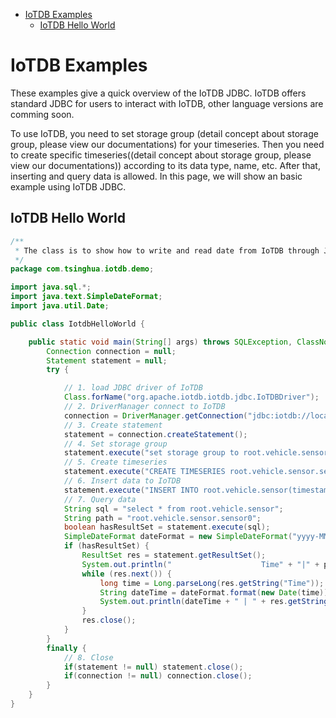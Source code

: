 <!-- TOC -->

- [IoTDB Examples](#iotdb-examples)
    - [IoTDB Hello World](#iotdb-hello-world)

<!-- /TOC -->
# IoTDB Examples

These examples give a quick overview of the IoTDB JDBC. IoTDB offers standard JDBC for users to interact with IoTDB, other language versions are comming soon.

To use IoTDB, you need to set storage group (detail concept about storage group, please view our documentations) for your timeseries. Then you need to create specific timeseries((detail concept about storage group, please view our documentations)) according to its data type, name, etc. After that, inserting and query data is allowed. In this page, we will show an basic example using IoTDB JDBC.

## IoTDB Hello World

``` JAVA
/**
 * The class is to show how to write and read date from IoTDB through JDBC
 */
package com.tsinghua.iotdb.demo;

import java.sql.*;
import java.text.SimpleDateFormat;
import java.util.Date;

public class IotdbHelloWorld {

	public static void main(String[] args) throws SQLException, ClassNotFoundException {
		Connection connection = null;
		Statement statement = null;
		try {

            // 1. load JDBC driver of IoTDB
            Class.forName("org.apache.iotdb.iotdb.jdbc.IoTDBDriver");
            // 2. DriverManager connect to IoTDB
            connection = DriverManager.getConnection("jdbc:iotdb://localhost:6667/", "root", "root");
            // 3. Create statement
            statement = connection.createStatement();
            // 4. Set storage group
            statement.execute("set storage group to root.vehicle.sensor");
            // 5. Create timeseries
            statement.execute("CREATE TIMESERIES root.vehicle.sensor.sensor0 WITH DATATYPE=DOUBLE, ENCODING=PLAIN");
            // 6. Insert data to IoTDB
            statement.execute("INSERT INTO root.vehicle.sensor(timestamp, sensor0) VALUES (2018/10/24 19:33:00, 142)");
            // 7. Query data
            String sql = "select * from root.vehicle.sensor";
            String path = "root.vehicle.sensor.sensor0";
            boolean hasResultSet = statement.execute(sql);
            SimpleDateFormat dateFormat = new SimpleDateFormat("yyyy-MM-dd HH:mm:ss.SSS");
            if (hasResultSet) {
                ResultSet res = statement.getResultSet();
                System.out.println("                    Time" + "|" + path);
                while (res.next()) {
                    long time = Long.parseLong(res.getString("Time"));
                    String dateTime = dateFormat.format(new Date(time));
                    System.out.println(dateTime + " | " + res.getString(path));
                }
                res.close();
            }
        }
        finally {
            // 8. Close
            if(statement != null) statement.close();
            if(connection != null) connection.close();
        }
    }
}


```
